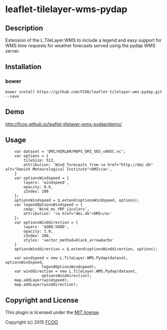 # leaflet-tilelayer-wms-pydap
>

## Description
Extension of the L.TileLayer.WMS to include a legend and easy support for WMS time requests for weather forecasts served using the pydap WMS server.

## Installation
### bower
`bower install https://github.com/FCOO/leaflet-tilelayer-wms-pydap.git --save`

## Demo
http://fcoo.github.io/leaflet-tilelayer-wms-pydap/demo/ 

## Usage

        var dataset = 'DMI/HIRLAM/MAPS_DMI_S03_v005C.nc';
        var options = {
            tileSize: 512,
            attribution: 'Wind forecasts from <a href="http://dmi.dk" alt="Danish Meteorological Institute">DMI</a>',
        }
        var optionsWindspeed = {
            layers: 'windspeed',
            opacity: 0.6,
            zIndex: 100
        };
        optionsWindspeed = $.extend(optionsWindspeed, options);
        var legendOptionsWindspeed = {
            cmap: 'Wind_ms_YRP_11colors',
            attribution: '<a href="dmi.dk">DMI</a>'
        };
        var optionsWinddirection = {
            layers: 'UGRD:VGRD',
            opacity: 1.0,
            zIndex: 200,
            styles: 'vector_method=black_arrowbarbs'
        }
        optionsWinddirection = $.extend(optionsWinddirection, options);

        var windspeed = new L.TileLayer.WMS.Pydap(dataset, optionsWindspeed, 
                    legendOptionsWindspeed);
        var winddirection = new L.TileLayer.WMS.Pydap(dataset,
                    optionsWinddirection);
        map.addLayer(windspeed);
        map.addLayer(winddirection);

## Copyright and License
This plugin is licensed under the [MIT license](https://github.com/FCOO/leaflet-tilelayer-wms-pydap/LICENSE).

Copyright (c) 2015 [FCOO](https://github.com/FCOO)

